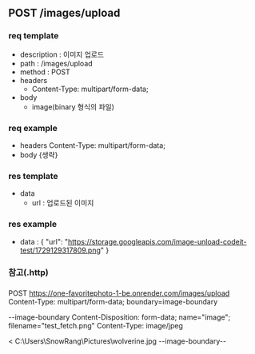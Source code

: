 ## POST /images/upload

### req template

- description : 이미지 업로드
- path : /images/upload
- method : POST
- headers
  - Content-Type: multipart/form-data;
- body
  - image(binary 형식의 파일)

### req example

- headers
  Content-Type: multipart/form-data;
- body
  {생략}

### res template

- data
  - url : 업로드된 이미지

### res example

- data : {
  "url": "https://storage.googleapis.com/image-unload-codeit-test/1729129317809.png"
  }

### 참고(.http)

###

POST https://one-favoritephoto-1-be.onrender.com/images/upload
Content-Type: multipart/form-data; boundary=image-boundary

--image-boundary
Content-Disposition: form-data; name="image"; filename="test_fetch.png"
Content-Type: image/jpeg

< C:\Users\SnowRang\Pictures\wolverine.jpg
--image-boundary--
